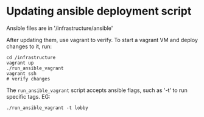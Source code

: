 # Updating ansible deployment script

Ansible files are in '/infrastructure/ansible'

After updating them, use vagrant to verify. To
start a vagrant VM and deploy changes to it,
run:

```
cd /infrastructure
vagrant up
./run_ansible_vagrant
vagrant ssh
# verify changes
```

The `run_ansible_vagrant` script accepts ansible
flags, such as '-t' to run specific tags. EG:
```
./run_ansible_vagrant -t lobby
```

